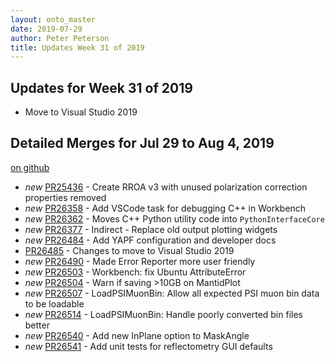 ```yaml
---
layout: onto_master
date: 2019-07-29
author: Peter Peterson
title: Updates Week 31 of 2019
---
```

Updates for Week 31 of 2019
---------------------------
* Move to Visual Studio 2019

Detailed Merges for Jul 29 to Aug 4, 2019
-----------------------------------------
[on github](https://github.com/mantidproject/mantid/pulls?q=is%3Apr+merged%3A2019-07-30..2019-08-04)

* *new* [PR25436](https://github.com/mantidproject/mantid/pull/25436) - Create RROA v3 with unused polarization correction properties removed
* *new* [PR26358](https://github.com/mantidproject/mantid/pull/26358) - Add VSCode task for debugging C++ in Workbench
* *new* [PR26362](https://github.com/mantidproject/mantid/pull/26362) - Moves C++ Python utility code into `PythonInterfaceCore`
* *new* [PR26377](https://github.com/mantidproject/mantid/pull/26377) - Indirect - Replace old output plotting widgets
* *new* [PR26484](https://github.com/mantidproject/mantid/pull/26484) - Add YAPF configuration and developer docs
* [PR26485](https://github.com/mantidproject/mantid/pull/26485) - Changes to move to Visual Studio 2019
* *new* [PR26490](https://github.com/mantidproject/mantid/pull/26490) - Made Error Reporter more user friendly
* *new* [PR26503](https://github.com/mantidproject/mantid/pull/26503) - Workbench: fix Ubuntu AttributeError
* *new* [PR26504](https://github.com/mantidproject/mantid/pull/26504) - Warn if saving >10GB on MantidPlot
* *new* [PR26507](https://github.com/mantidproject/mantid/pull/26507) - LoadPSIMuonBin: Allow all expected PSI muon bin data to be loadable
* *new* [PR26514](https://github.com/mantidproject/mantid/pull/26514) - LoadPSIMuonBin: Handle poorly converted bin files better
* *new* [PR26540](https://github.com/mantidproject/mantid/pull/26540) - Add new InPlane option to MaskAngle
* *new* [PR26541](https://github.com/mantidproject/mantid/pull/26541) - Add unit tests for reflectometry GUI defaults
